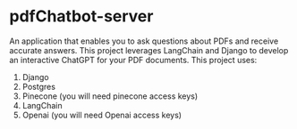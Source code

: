 # pdfChatbot-server
An application that enables you to ask questions about PDFs and receive accurate answers. This project leverages LangChain and Django to develop an interactive ChatGPT for your PDF documents.
This project uses:
1. Django
2. Postgres
3. Pinecone (you will need pinecone access keys)
4. LangChain
5. Openai (you will need Openai access keys)
